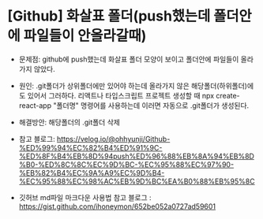 [Github] 화살표 폴더(push했는데 폴더안에 파일들이 안올라갈때)
======================================================
* 문제점: github에 push했는데 화살표 폴더 모양이 보이고 폴더안에 파일들이 올라가지 않았다.
* 원인: .git폴더가 상위폴더에만 있어야 하는데 올라가지 않은 해당폴더(하위폴더)에도 있어서 그러하다. 리액트나 타입스크립트 프로젝트 생성할 때 npx create-react-app "폴더명" 명령어를 사용하는데 이러면 자동으로 .git폴더가 생성된다. 
* 해결방안: 해당폴더의 .git폴더 삭제

* 참고 블로그: https://velog.io/@ohhyunji/Github-%ED%99%94%EC%82%B4%ED%91%9C-%ED%8F%B4%EB%8D%94push%ED%96%88%EB%8A%94%EB%8D%B0-%ED%8C%8C%EC%9D%BC-%EC%95%88%EC%97%90-%EB%82%B4%EC%9A%A9%EC%9D%B4-%EC%95%88%EC%98%AC%EB%9D%BC%EA%B0%88%EB%95%8C

* 깃허브 md파일 마크다운 사용법 참고 블로그 : https://gist.github.com/ihoneymon/652be052a0727ad59601
